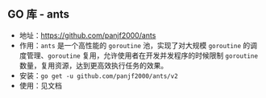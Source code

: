 ## GO 库 - ants

- 地址：https://github.com/panjf2000/ants
- 作用：`ants` 是一个高性能的 `goroutine` 池，实现了对大规模 `goroutine` 的调度管理、`goroutine` 复用，允许使用者在开发并发程序的时候限制 `goroutine` 数量，复用资源，达到更高效执行任务的效果。
- 安装：`go get -u github.com/panjf2000/ants/v2`
- 使用：见文档